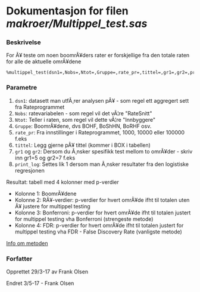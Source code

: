 
# Dokumentasjon for filen *makroer/Multippel_test.sas*

### Beskrivelse

For Ã¥ teste om noen boomrÃ¥ders rater er forskjellige fra den totale raten for alle de aktuelle omrÃ¥dene
```
%multippel_test(dsn1=,Nobs=,Ntot=,Gruppe=,rate_pr=,tittel=,gr1=,gr2=,print_log=);
```

### Parametre

1. `dsn1`: datasett man utfÃ¸rer analysen pÃ¥ - som regel ett aggregert sett fra Rateprogrammet
2. `Nobs`: ratevariabelen - som regel vil det vÃ¦re "RateSnitt"
3. `Ntot`: Teller i raten, som regel vil dette vÃ¦re "Innbyggere"
4. `Gruppe`: BoomrÃ¥dene, dvs BOHF, BoShHN, BoRHF osv.
5. `rate_pr`: Fra innstillinger i Rateprogrammet, 1000, 10000 eller 100000 f.eks
6. `tittel`: Legg gjerne pÃ¥ tittel (kommer i BOX i tabellen)
7. `gr1` og `gr2`: Dersom du Ã¸nsker spesifikk test mellom to omrÃ¥der - skriv inn gr1=5 og gr2=7 f.eks
8. `print_log`: Settes lik 1 dersom man Ã¸nsker resultater fra den logistiske regresjonen

Resultat: tabell med 4 kolonner med p-verdier
- Kolonne 1: BoomrÃ¥dene
- Kolonne 2: RÃ¥-verdier: p-verdier for hvert omrÃ¥de ifht til totalen uten Ã¥ justere for multippel testing
- Kolonne 3: Bonferroni: p-verdier for hvert omrÃ¥de ifht til totalen justert for multippel testing vha Bonferroni (strengeste metode)
- Kolonne 4: FDR: p-verdier for hvert omrÃ¥de ifht til totalen justert for multippel testing vha FDR - False Discovery Rate (vanligste metode)

[Info om metoden](http://support.sas.com/kb/22/571.html)

### Forfatter

Opprettet 29/3-17 av Frank Olsen

Endret 3/5-17 - Frank Olsen
